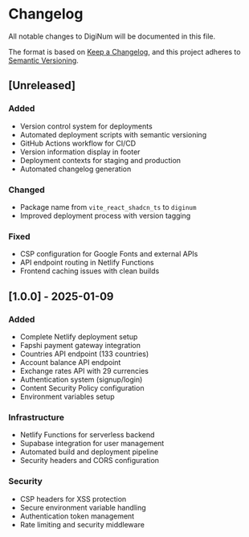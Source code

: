 # Changelog

All notable changes to DigiNum will be documented in this file.

The format is based on [Keep a Changelog](https://keepachangelog.com/en/1.0.0/),
and this project adheres to [Semantic Versioning](https://semver.org/spec/v2.0.0.html).

## [Unreleased]

### Added
- Version control system for deployments
- Automated deployment scripts with semantic versioning
- GitHub Actions workflow for CI/CD
- Version information display in footer
- Deployment contexts for staging and production
- Automated changelog generation

### Changed
- Package name from `vite_react_shadcn_ts` to `diginum`
- Improved deployment process with version tagging

### Fixed
- CSP configuration for Google Fonts and external APIs
- API endpoint routing in Netlify Functions
- Frontend caching issues with clean builds

## [1.0.0] - 2025-01-09

### Added
- Complete Netlify deployment setup
- Fapshi payment gateway integration
- Countries API endpoint (133 countries)
- Account balance API endpoint
- Exchange rates API with 29 currencies
- Authentication system (signup/login)
- Content Security Policy configuration
- Environment variables setup

### Infrastructure
- Netlify Functions for serverless backend
- Supabase integration for user management
- Automated build and deployment pipeline
- Security headers and CORS configuration

### Security
- CSP headers for XSS protection
- Secure environment variable handling
- Authentication token management
- Rate limiting and security middleware